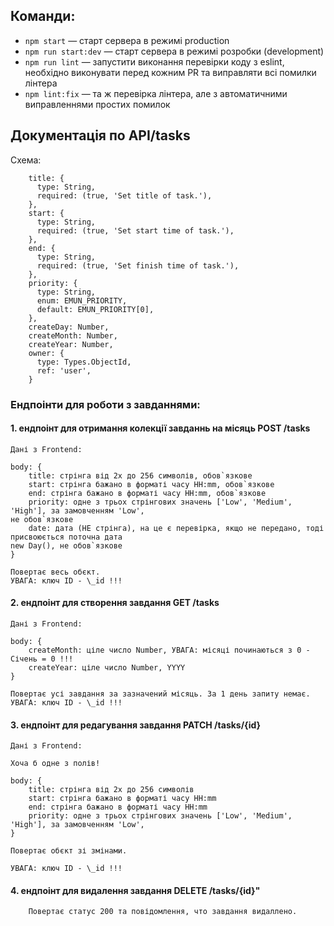 ## Команди:

- `npm start` &mdash; старт сервера в режимі production
- `npm run start:dev` &mdash; старт сервера в режимі розробки (development)
- `npm run lint` &mdash; запустити виконання перевірки коду з eslint, необхідно виконувати перед кожним PR та виправляти всі помилки лінтера
- `npm lint:fix` &mdash; та ж перевірка лінтера, але з автоматичними виправленнями простих помилок

## Документація по API/tasks

Схема:

```
    title: {
      type: String,
      required: (true, 'Set title of task.'),
    },
    start: {
      type: String,
      required: (true, 'Set start time of task.'),
    },
    end: {
      type: String,
      required: (true, 'Set finish time of task.'),
    },
    priority: {
      type: String,
      enum: EMUN_PRIORITY,
      default: EMUN_PRIORITY[0],
    },
    createDay: Number,
    createMonth: Number,
    createYear: Number,
    owner: {
      type: Types.ObjectId,
      ref: 'user',
    }
```

### Ендпоінти для роботи з завданнями:

#### 1.  ендпоінт для отримання колекції завданнь на місяць POST /tasks

    Дані з Frontend:

    body: {
        title: стрінга від 2х до 256 символів, обов`язкове
        start: стрінга бажано в форматі часу HH:mm, обов`язкове
        end: стрінга бажано в форматі часу HH:mm, обов`язкове
        priority: одне з трьох стрінгових значень ['Low', 'Medium', 'High'], за замовченням 'Low',
    не обов`язкове
        date: дата (НЕ стрінга), на це є перевірка, якщо не передано, тоді присвоюється поточна дата
    new Day(), не обов`язкове
    }

    Повертає весь обєкт. 
    УВАГА: ключ ID - \_id !!!

#### 2.  ендпоінт для створення завдання GET /tasks

    Дані з Frontend:

    body: {
        createMonth: ціле число Number, УВАГА: місяці починаються з 0 - Січень = 0 !!!
        createYear: ціле число Number, YYYY
    }

    Повертає усі завдання за зазначений місяць. За 1 день запиту немає.
    УВАГА: ключ ID - \_id !!!

#### 3.  ендпоінт для редагування завдання PATCH /tasks/{id}

    Дані з Frontend:

    Хоча б одне з полів!

    body: {
        title: стрінга від 2х до 256 символів
        start: стрінга бажано в форматі часу HH:mm
        end: стрінга бажано в форматі часу HH:mm
        priority: одне з трьох стрінгових значень ['Low', 'Medium', 'High'], за замовченням 'Low',
    }

    Повертає обєкт зі змінами.
    
    УВАГА: ключ ID - \_id !!!

#### 4.  ендпоінт для видалення завдання DELETE /tasks/{id}"

        Повертає статус 200 та повідомлення, что завдання видаллено.
